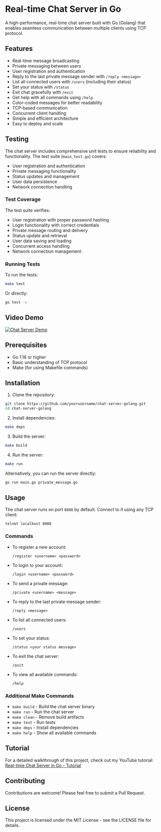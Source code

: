 # Real-time Chat Server in Go

A high-performance, real-time chat server built with Go (Golang) that enables seamless communication between multiple clients using TCP protocol.

## Features

- Real-time message broadcasting
- Private messaging between users
- User registration and authentication
- Reply to the last private message sender with `/reply <message>`
- List all connected users with `/users` (including their status)
- Set your status with `/status`
- Exit chat gracefully with `/exit`
- Get help with all commands using `/help`
- Color-coded messages for better readability
- TCP-based communication
- Concurrent client handling
- Simple and efficient architecture
- Easy to deploy and scale

## Testing

The chat server includes comprehensive unit tests to ensure reliability and functionality. The test suite (`main_test.go`) covers:

- User registration and authentication
- Private messaging functionality
- Status updates and management
- User data persistence
- Network connection handling

### Test Coverage

The test suite verifies:
- User registration with proper password hashing
- Login functionality with correct credentials
- Private message routing and delivery
- Status update and retrieval
- User data saving and loading
- Concurrent access handling
- Network connection management

### Running Tests

To run the tests:
```bash
make test
```

Or directly:
```bash
go test -v
```

## Video Demo

[![Chat Server Demo](https://img.youtube.com/vi/5UEvIQLwuIY/0.jpg)](https://www.youtube.com/watch?v=5UEvIQLwuIY)

## Prerequisites

- Go 1.16 or higher
- Basic understanding of TCP protocol
- Make (for using Makefile commands)

## Installation

1. Clone the repository:
```bash
git clone https://github.com/yourusername/chat-server-golang.git
cd chat-server-golang
```

2. Install dependencies:
```bash
make deps
```

3. Build the server:
```bash
make build
```

4. Run the server:
```bash
make run
```

Alternatively, you can run the server directly:
```bash
go run main.go private_message.go
```

## Usage

The chat server runs on port `8080` by default. Connect to it using any TCP client:

```
telnet localhost 8080
```

### Commands

- To register a new account:
  ```
  /register <username> <password>
  ```
- To login to your account:
  ```
  /login <username> <password>
  ```
- To send a private message:
  ```
  /private <username> <message>
  ```
- To reply to the last private message sender:
  ```
  /reply <message>
  ```
- To list all connected users:
  ```
  /users
  ```
- To set your status:
  ```
  /status <your status message>
  ```
- To exit the chat server:
  ```
  /exit
  ```
- To view all available commands:
  ```
  /help
  ```

### Additional Make Commands

- `make build` - Build the chat server binary
- `make run` - Run the chat server
- `make clean` - Remove build artifacts
- `make test` - Run tests
- `make deps` - Install dependencies
- `make help` - Show all available commands

## Tutorial

For a detailed walkthrough of this project, check out my YouTube tutorial:
[Real-time Chat Server in Go - Tutorial](https://www.youtube.com/watch?v=5UEvIQLwuIY)

## Contributing

Contributions are welcome! Please feel free to submit a Pull Request.

## License

This project is licensed under the MIT License - see the LICENSE file for details.
